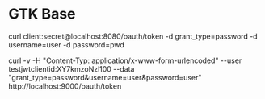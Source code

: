  # GTK Base
 
 curl client:secret@localhost:8080/oauth/token -d grant_type=password -d username=user -d password=pwd
 

curl -v -H "Content-Typ: application/x-www-form-urlencoded" --user testjwtclientid:XY7kmzoNzl100 --data "grant_type=password&username=user&password=user"  http://localhost:9000/oauth/token
